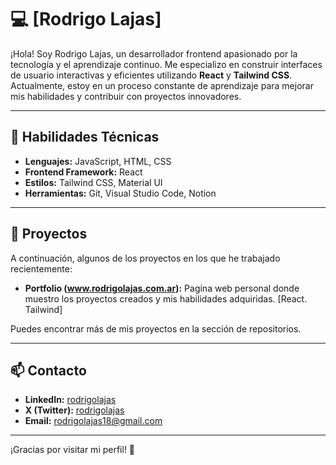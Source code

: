 # 💻 [Rodrigo Lajas]

¡Hola! Soy Rodrigo Lajas, un desarrollador frontend apasionado por la tecnología y el aprendizaje continuo. 
Me especializo en construir interfaces de usuario interactivas y eficientes utilizando **React** y **Tailwind CSS**. 
Actualmente, estoy en un proceso constante de aprendizaje para mejorar mis habilidades y contribuir con proyectos innovadores. 

---

## 🚀 Habilidades Técnicas

- **Lenguajes:** JavaScript, HTML, CSS
- **Frontend Framework:** React
- **Estilos:** Tailwind CSS, Material UI
- **Herramientas:** Git, Visual Studio Code, Notion

---

## 📂 Proyectos

A continuación, algunos de los proyectos en los que he trabajado recientemente:

- **Portfolio (www.rodrigolajas.com.ar):** Pagina web personal donde muestro los proyectos creados y mis habilidades adquiridas. [React. Tailwind]

Puedes encontrar más de mis proyectos en la sección de repositorios.

---

## 📫 Contacto

- **LinkedIn:** [rodrigolajas](http://linkedin.com/in/rodrigolajas)
- **X (Twitter):** [rodrigolajas](https://x.com/rodrigolajas)
- **Email:** [rodrigolajas18@gmail.com](mailto:rodrigolajas18@gmail.com)

---

¡Gracias por visitar mi perfil! 🚀

